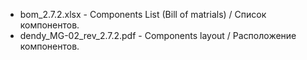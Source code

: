 
* bom_2.7.2.xlsx - Components List (Bill of matrials) / Список компонентов.
* dendy_MG-02_rev_2.7.2.pdf - Components layout / Расположение компонентов.
